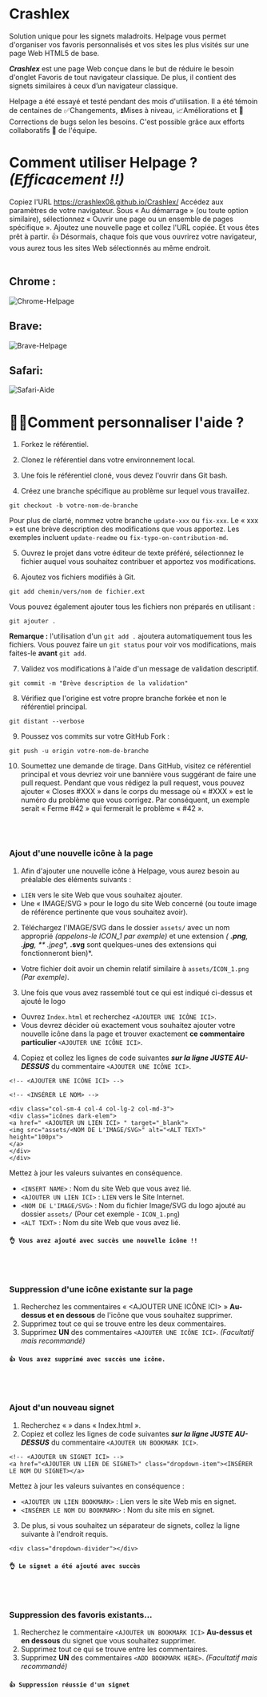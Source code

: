 # Crashlex
Solution unique pour les signets maladroits. Helpage vous permet d'organiser vos favoris personnalisés et vos sites les plus visités sur une page Web HTML5 de base.

***Crashlex*** est une page Web conçue dans le but de réduire le besoin d'onglet Favoris de tout navigateur classique. De plus, il contient des signets similaires à ceux d’un navigateur classique.

Helpage a été essayé et testé pendant des mois d'utilisation. Il a été témoin de centaines de ✅Changements, ⏫Mises à niveau, 📈Améliorations et 🐞 Corrections de bugs selon les besoins. C'est possible grâce aux efforts collaboratifs 🤝 de l'équipe.


# **Comment utiliser Helpage ?** *(Efficacement !!)*
Copiez l'URL https://crashlex08.github.io/Crashlex/
Accédez aux paramètres de votre navigateur.
Sous « Au démarrage » (ou toute option similaire), sélectionnez « Ouvrir une page ou un ensemble de pages spécifique ».
Ajoutez une nouvelle page et collez l'URL copiée.
Et vous êtes prêt à partir. 👍
Désormais, chaque fois que vous ouvrirez votre navigateur, vous aurez tous les sites Web sélectionnés au même endroit.
<br/><br/>

## Chrome :
![Chrome-Helpage](/images/helpageChrome.png)
## Brave:
![Brave-Helpage](/images/helpageBrave.png)
## Safari:
![Safari-Aide](/images/helpageSafari.png)


# 👷‍♂️**Comment personnaliser l'aide ?**

1. Forkez le référentiel.

2. Clonez le référentiel dans votre environnement local.

3. Une fois le référentiel cloné, vous devez l'ouvrir dans Git bash.

4. Créez une branche spécifique au problème sur lequel vous travaillez.
 ```coquille
 git checkout -b votre-nom-de-branche
 ```
 Pour plus de clarté, nommez
 votre branche `update-xxx` ou `fix-xxx`. Le « xxx » est une brève description des modifications que vous apportez. Les exemples incluent `update-readme` ou `fix-typo-on-contribution-md`.

5. Ouvrez le projet dans votre éditeur de texte préféré, sélectionnez le fichier auquel vous souhaitez contribuer et apportez vos modifications.

6. Ajoutez vos fichiers modifiés à Git.
 ```coquille
 git add chemin/vers/nom de fichier.ext
 ```
 Vous pouvez également ajouter tous les fichiers non préparés en utilisant :
 ```coquille
 git ajouter .
 ```

 **Remarque :** l'utilisation d'un `git add .` ajoutera automatiquement tous les fichiers. Vous pouvez faire un `git status` pour voir vos modifications, mais faites-le **avant** `git add`.

7. Validez vos modifications à l'aide d'un message de validation descriptif.
 ```coquille
 git commit -m "Brève description de la validation"
 ```

8. Vérifiez que l'origine est votre propre branche forkée et non le référentiel principal.
 ```coquille
 git distant --verbose
 ```

9. Poussez vos commits sur votre GitHub Fork :
 ```coquille
 git push -u origin votre-nom-de-branche
 ```

10. Soumettez une demande de tirage.
Dans GitHub, visitez ce référentiel principal et vous devriez voir une bannière vous suggérant de faire une pull request. Pendant que vous rédigez la pull request, vous pouvez ajouter « Closes #XXX » dans le corps du message où « #XXX » est le numéro du problème que vous corrigez. Par conséquent, un exemple serait « Ferme #42 » qui fermerait le problème « #42 ».
<br>
<br>


### Ajout d'une nouvelle icône à la page
1. Afin d'ajouter une nouvelle icône à Helpage, vous aurez besoin au préalable des éléments suivants :
 - `LIEN` vers le site Web que vous souhaitez ajouter.
 - Une « IMAGE/SVG » pour le logo du site Web concerné (ou toute image de référence pertinente que vous souhaitez avoir).
2. Téléchargez l'IMAGE/SVG dans le dossier `assets/` avec un nom approprié *(appelons-le ICON_1 par exemple)* et une extension *( **.png**, **.jpg**, ** .jpeg**, **.svg** sont quelques-unes des extensions qui fonctionneront bien)*.
 - Votre fichier doit avoir un chemin relatif similaire à `assets/ICON_1.png` *(Par exemple)*.
3. Une fois que vous avez rassemblé tout ce qui est indiqué ci-dessus et ajouté le logo
 - Ouvrez `Index.html` et recherchez `<AJOUTER UNE ICÔNE ICI>`.
 - Vous devrez décider où exactement vous souhaitez ajouter votre nouvelle icône dans la page et trouver exactement **ce commentaire particulier** `<AJOUTER UNE ICÔNE ICI>`.
4. Copiez et collez les lignes de code suivantes ***sur la ligne JUSTE AU-DESSUS*** du commentaire `<AJOUTER UNE ICÔNE ICI>`.

 ```
 <!-- <AJOUTER UNE ICÔNE ICI> -->

 <!-- <INSÉRER LE NOM> -->

 <div class="col-sm-4 col-4 col-lg-2 col-md-3">
 <div class="icônes dark-elem">
 <a href=" <AJOUTER UN LIEN ICI> " target="_blank">
 <img src="assets/<NOM DE L'IMAGE/SVG>" alt="<ALT TEXT>" height="100px">
 </a>
 </div>
 </div>
 ```
 Mettez à jour les valeurs suivantes en conséquence.
 - `<INSERT NAME>` : Nom du site Web que vous avez lié.
 - `<AJOUTER UN LIEN ICI>` : `LIEN` vers le Site Internet.
 - `<NOM DE L'IMAGE/SVG>` : Nom du fichier Image/SVG du logo ajouté au dossier `assets/` (Pour cet exemple - `ICON_1.png`)
 - `<ALT TEXT>` : Nom du site Web que vous avez lié.

 #### `👌 Vous avez ajouté avec succès une nouvelle icône !! `
<br>
<br>


### Suppression d'une icône existante sur la page
1. Recherchez les commentaires « <AJOUTER UNE ICÔNE ICI> » **Au-dessus et en dessous** de l'icône que vous souhaitez supprimer.
2. Supprimez tout ce qui se trouve entre les deux commentaires.
3. Supprimez **UN** des commentaires `<AJOUTER UNE ICÔNE ICI>`. *(Facultatif mais recommandé)*
#### `👍 Vous avez supprimé avec succès une icône. `
<br>
<br>

### Ajout d'un nouveau signet

1. Recherchez « <AJOUTER UN BOOKMARK ICI> » dans « Index.html ».
2. Copiez et collez les lignes de code suivantes ***sur la ligne JUSTE AU-DESSUS*** du commentaire `<AJOUTER UN BOOKMARK ICI>`.

 ```
 <!-- <AJOUTER UN SIGNET ICI> -->
 <a href="<AJOUTER UN LIEN DE SIGNET>" class="dropdown-item"><INSÉRER LE NOM DU SIGNET></a>
 ```
 Mettez à jour les valeurs suivantes en conséquence :
 - `<AJOUTER UN LIEN BOOKMARK>` : Lien vers le site Web mis en signet.
 - `<INSÉRER LE NOM DU BOOKMARK>` : Nom du site mis en signet.
3. De plus, si vous souhaitez un séparateur de signets, collez la ligne suivante à l'endroit requis.
 ```
 <div class="dropdown-divider"></div>
 ```
#### `👌 Le signet a été ajouté avec succès `
<br>
<br>

### Suppression des favoris existants...
1. Recherchez le commentaire `<AJOUTER UN BOOKMARK ICI>` **Au-dessus et en dessous** du signet que vous souhaitez supprimer.
2. Supprimez tout ce qui se trouve entre les commentaires.
3. Supprimez **UN** des commentaires `<ADD BOOKMARK HERE>`. *(Facultatif mais recommandé)*
#### `👍 Suppression réussie d'un signet `
